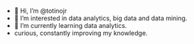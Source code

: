 - 👋 Hi, I’m @totinojr
- 👀 I’m interested in data analytics, big data and data mining.
- 🌱 I’m currently learning data analytics.
- curious, constantly improving my knowledge.


